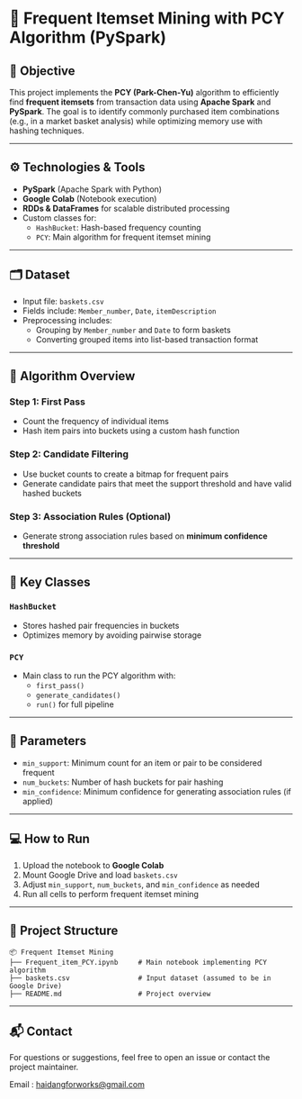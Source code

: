 # 🛒 Frequent Itemset Mining with PCY Algorithm (PySpark)

## 📌 Objective

This project implements the **PCY (Park-Chen-Yu)** algorithm to efficiently find **frequent itemsets** from transaction data using **Apache Spark** and **PySpark**. The goal is to identify commonly purchased item combinations (e.g., in a market basket analysis) while optimizing memory use with hashing techniques.

---

## ⚙️ Technologies & Tools

- **PySpark** (Apache Spark with Python)
- **Google Colab** (Notebook execution)
- **RDDs & DataFrames** for scalable distributed processing
- Custom classes for:
  - `HashBucket`: Hash-based frequency counting
  - `PCY`: Main algorithm for frequent itemset mining

---

## 🗂️ Dataset

- Input file: `baskets.csv`
- Fields include: `Member_number`, `Date`, `itemDescription`
- Preprocessing includes:
  - Grouping by `Member_number` and `Date` to form baskets
  - Converting grouped items into list-based transaction format

---

## 🚀 Algorithm Overview

### Step 1: First Pass
- Count the frequency of individual items
- Hash item pairs into buckets using a custom hash function

### Step 2: Candidate Filtering
- Use bucket counts to create a bitmap for frequent pairs
- Generate candidate pairs that meet the support threshold and have valid hashed buckets

### Step 3: Association Rules (Optional)
- Generate strong association rules based on **minimum confidence threshold**

---

## 🧠 Key Classes

### `HashBucket`
- Stores hashed pair frequencies in buckets
- Optimizes memory by avoiding pairwise storage

### `PCY`
- Main class to run the PCY algorithm with:
  - `first_pass()`
  - `generate_candidates()`
  - `run()` for full pipeline

---

## 🧪 Parameters

- `min_support`: Minimum count for an item or pair to be considered frequent
- `num_buckets`: Number of hash buckets for pair hashing
- `min_confidence`: Minimum confidence for generating association rules (if applied)

---

## 💻 How to Run

1. Upload the notebook to **Google Colab**
2. Mount Google Drive and load `baskets.csv`
3. Adjust `min_support`, `num_buckets`, and `min_confidence` as needed
4. Run all cells to perform frequent itemset mining

---

## 📎 Project Structure

```
📦 Frequent Itemset Mining
├── Frequent_item_PCY.ipynb     # Main notebook implementing PCY algorithm
├── baskets.csv                 # Input dataset (assumed to be in Google Drive)
├── README.md                   # Project overview
```

---

## 📬 Contact

For questions or suggestions, feel free to open an issue or contact the project maintainer.

Email : haidangforworks@gmail.com